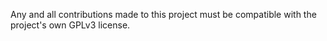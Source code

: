 Any and all contributions made to this project must be compatible with the project's own GPLv3 license.
